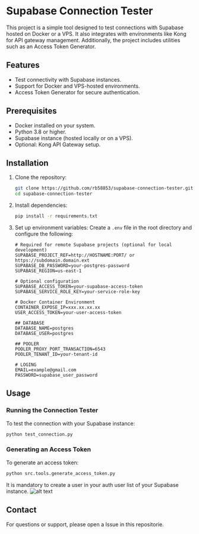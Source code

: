 # Supabase Connection Tester

This project is a simple tool designed to test connections with Supabase hosted on Docker or a VPS. It also integrates with environments like Kong for API gateway management. Additionally, the project includes utilities such as an Access Token Generator.

## Features

- Test connectivity with Supabase instances.
- Support for Docker and VPS-hosted environments.
- Access Token Generator for secure authentication.
<!-- - Integration with Kong for API gateway testing. -->

## Prerequisites

- Docker installed on your system.
- Python 3.8 or higher.
- Supabase instance (hosted locally or on a VPS).
- Optional: Kong API Gateway setup.

## Installation

1. Clone the repository:

    ```bash
    git clone https://github.com/rb58853/supabase-connection-tester.git
    cd supabase-connection-tester
    ```

2. Install dependencies:

    ```bash
    pip install -r requirements.txt
    ```

3. Set up environment variables:
    Create a `.env` file in the root directory and configure the following:

    ```env
    # Required for remote Supabase projects (optional for local development)
    SUPABASE_PROJECT_REF=http://HOSTNAME:PORT/ or https://subdomain.domain.ext
    SUPABASE_DB_PASSWORD=your-postgres-password
    SUPABASE_REGION=us-east-1
    
    # Optional configuration
    SUPABASE_ACCESS_TOKEN=your-supabase-access-token
    SUPABASE_SERVICE_ROLE_KEY=your-service-role-key
    
    # Docker Container Environment
    CONTAINER_EXPOSE_IP=xxx.xx.xx.xx
    USER_ACCESS_TOKEN=your-user-access-token
    
    ## DATABASE
    DATABASE_NAME=postgres
    DATABASE_USER=postgres
    
    ## POOLER
    POOLER_PROXY_PORT_TRANSACTION=6543
    POOLER_TENANT_ID=your-tenant-id

    # LOGING
    EMAIL=example@gmail.com
    PASSWORD=supabase_user_password
    ```

## Usage

### Running the Connection Tester

To test the connection with your Supabase instance:

```bash
python test_connection.py
```

### Generating an Access Token

To generate an access token:

```bash
python src.tools.generate_access_token.py
```
It is mandatory to create a user in your auth user list of your Supabase instance.
![alt text](Doc/image.png)

## Contact

For questions or support, please open a Issue in this repositorie.
